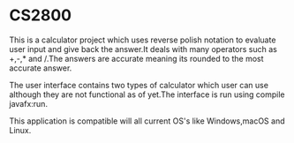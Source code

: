 # CS2800

This is a calculator project which uses reverse polish notation to evaluate user input and give back the answer.It deals with many operators such as +,-,* and /.The answers are accurate meaning its rounded to the most accurate answer.

The user interface contains two types of calculator which user can use although they are not functional as of yet.The interface is run using compile javafx:run.

This application is compatible will all current OS's like Windows,macOS and Linux.


